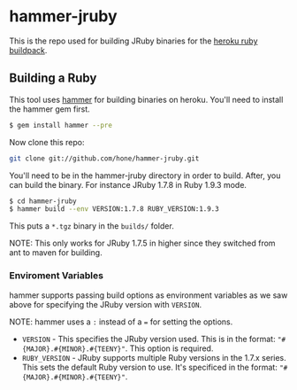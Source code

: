 # hammer-jruby
This is the repo used for building JRuby binaries for the [heroku ruby buildpack](https://github.com/heroku/heroku-buildpack-ruby).

## Building a Ruby
This tool uses [hammer](https://github.com/hone/hammer) for building binaries on heroku. You'll need to install the hammer gem first.

```sh
$ gem install hammer --pre
```

Now clone this repo:

```sh
git clone git://github.com/hone/hammer-jruby.git
```

You'll need to be in the hammer-jruby directory in order to build. After, you can build the binary. For instance JRuby 1.7.8 in Ruby 1.9.3 mode.

```sh
$ cd hammer-jruby
$ hammer build --env VERSION:1.7.8 RUBY_VERSION:1.9.3
```

This puts a `*.tgz` binary in the `builds/` folder.

NOTE: This only works for JRuby 1.7.5 in higher since they switched from ant to maven for building.

### Enviroment Variables
hammer supports passing build options as environment variables as we saw above for specifying the JRuby version with `VERSION`.

NOTE: hammer uses a `:` instead of a `=` for setting the options.

* `VERSION` - This specifies the JRuby version used. This is in the format: `"#{MAJOR}.#{MINOR}.#{TEENY}"`. This option is required.
* `RUBY_VERSION` - JRuby supports multiple Ruby versions in the 1.7.x series. This sets the default Ruby version to use. It's specificed in the format: `"#{MAJOR}.#{MINOR}.#{TEENY}"`.
